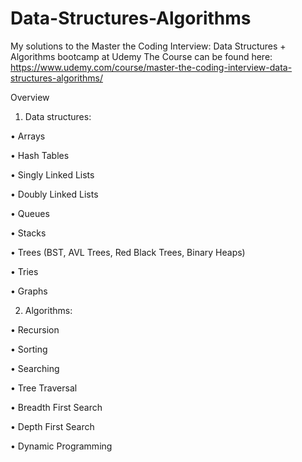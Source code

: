 # Data-Structures-Algorithms
My solutions to the Master the Coding Interview: Data Structures + Algorithms bootcamp at Udemy
The Course can be found here: https://www.udemy.com/course/master-the-coding-interview-data-structures-algorithms/

Overview
1. Data structures:

•	Arrays 

•	Hash Tables 

•	Singly Linked Lists 

•	Doubly Linked Lists 

•	Queues 

•	Stacks 

•	Trees (BST, AVL Trees, Red Black Trees, Binary Heaps) 

•	Tries 

•	Graphs 



2. Algorithms:

•	Recursion 

•	Sorting 

•	Searching 

•	Tree Traversal 

•	Breadth First Search 

•	Depth First Search 

•	Dynamic Programming

